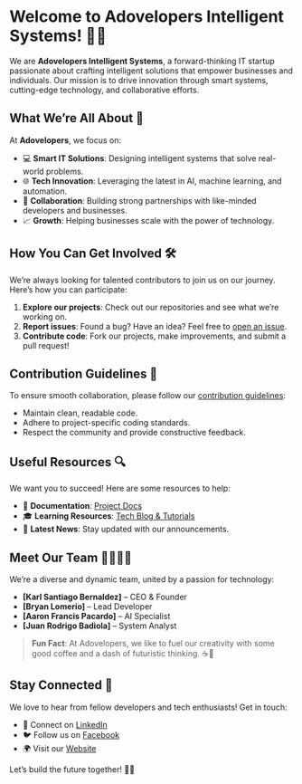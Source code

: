 # Welcome to **Adovelopers Intelligent Systems**! 👋🚀

We are **Adovelopers Intelligent Systems**, a forward-thinking IT startup passionate about crafting intelligent solutions that empower businesses and individuals. Our mission is to drive innovation through smart systems, cutting-edge technology, and collaborative efforts.

## What We’re All About 🌟
At **Adovelopers**, we focus on:
- 💻 **Smart IT Solutions**: Designing intelligent systems that solve real-world problems.
- 🌐 **Tech Innovation**: Leveraging the latest in AI, machine learning, and automation.
- 🤝 **Collaboration**: Building strong partnerships with like-minded developers and businesses.
- 📈 **Growth**: Helping businesses scale with the power of technology.

## How You Can Get Involved 🛠
We’re always looking for talented contributors to join us on our journey. Here’s how you can participate:
1. **Explore our projects**: Check out our repositories and see what we’re working on.
2. **Report issues**: Found a bug? Have an idea? Feel free to [open an issue](#).
3. **Contribute code**: Fork our projects, make improvements, and submit a pull request!

## Contribution Guidelines 📜
To ensure smooth collaboration, please follow our [contribution guidelines](#):
- Maintain clean, readable code.
- Adhere to project-specific coding standards.
- Respect the community and provide constructive feedback.

## Useful Resources 🔍
We want you to succeed! Here are some resources to help:
- 📄 **Documentation**: [Project Docs](#)
- 🎓 **Learning Resources**: [Tech Blog & Tutorials](#)
- 📢 **Latest News**: Stay updated with our announcements.

## Meet Our Team 🧑‍💻👩‍💻
We’re a diverse and dynamic team, united by a passion for technology:
- **[Karl Santiago Bernaldez]** – CEO & Founder
- **[Bryan Lomerio]** – Lead Developer
- **[Aaron Francis Pacardo]** – AI Specialist
- **[Juan Rodrigo Badiola]** – System Analyst

> **Fun Fact**: At Adovelopers, we like to fuel our creativity with some good coffee and a dash of futuristic thinking. ☕🤖

## Stay Connected 🤝
We love to hear from fellow developers and tech enthusiasts! Get in touch:
- 💼 Connect on [LinkedIn](#)
- 🐦 Follow us on [Facebook](https://www.facebook.com/adovelopers)
- 🌍 Visit our [Website](adovelopers.cloud)

Let’s build the future together! 🚀✨
